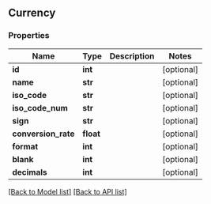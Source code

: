 ## Currency

### Properties
Name | Type | Description | Notes
------------ | ------------- | ------------- | -------------
**id** | **int** |  | [optional] 
**name** | **str** |  | [optional] 
**iso_code** | **str** |  | [optional] 
**iso_code_num** | **str** |  | [optional] 
**sign** | **str** |  | [optional] 
**conversion_rate** | **float** |  | [optional] 
**format** | **int** |  | [optional] 
**blank** | **int** |  | [optional] 
**decimals** | **int** |  | [optional] 

[[Back to Model list]](#documentation-for-models) [[Back to API list]](#documentation-for-api-endpoints)


